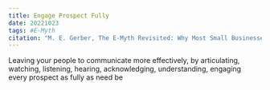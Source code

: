 ```yaml
---
title: Engage Prospect Fully
date: 20221023
tags: #E-Myth
citation: "M. E. Gerber, The E-Myth Revisited: Why Most Small Businesses Don’t Work and What to Do About It. Harper Collins, 2009."
---
```


Leaving your people to communicate more effectively, by articulating, watching, listening, hearing, acknowledging, understanding, engaging every prospect as fully as need be